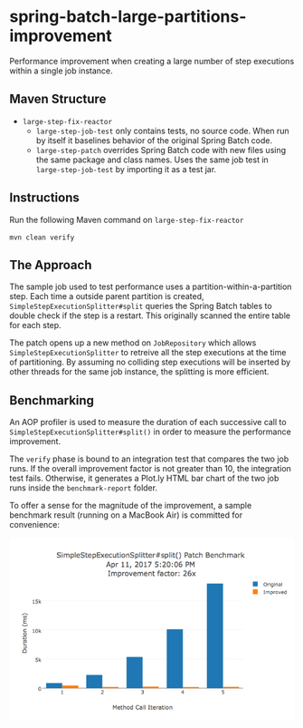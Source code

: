 # spring-batch-large-partitions-improvement
Performance improvement when creating a large number of step executions within a single job instance.

## Maven Structure

* `large-step-fix-reactor`
  * `large-step-job-test` only contains tests, no source code. When run by itself it baselines behavior of the original Spring Batch code.
  * `large-step-patch` overrides Spring Batch code with new files using the same package and class names. Uses the same job test in `large-step-job-test` by importing it as a test jar.

## Instructions

Run the following Maven command on `large-step-fix-reactor`

```
mvn clean verify
```



## The Approach

The sample job used to test performance uses a partition-within-a-partition step. Each time a outside parent partition is created, `SimpleStepExecutionSplitter#split` queries the Spring Batch tables to double check if the step is a restart. This originally scanned the entire table for each step.

The patch opens up a new method on `JobRepository` which allows `SimpleStepExecutionSplitter` to retreive all the step executions at the time of partitioning. By assuming no colliding step executions will be inserted by other threads for the same job instance, the splitting is more efficient.

## Benchmarking

An AOP profiler is used to measure the duration of each successive call to `SimpleStepExecutionSplitter#split()` in order to measure the performance improvement.

The `verify` phase is bound to an integration test that compares the two job runs. If the overall improvement factor is not greater than 10, the integration test fails. Otherwise, it generates a Plot.ly HTML bar chart of the two job runs inside the `benchmark-report` folder.

To offer a sense for the magnitude of the improvement, a sample benchmark result (running on a MacBook Air) is committed for convenience:

![](benchmark.png)
